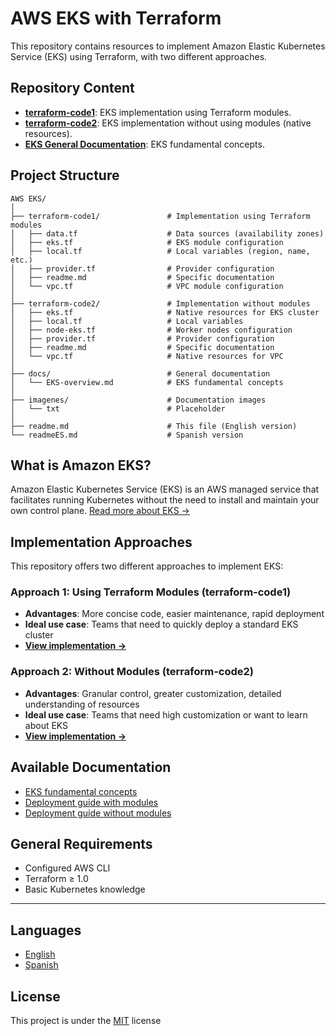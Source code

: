 # AWS EKS with Terraform

This repository contains resources to implement Amazon Elastic Kubernetes Service (EKS) using Terraform, with two different approaches.

## Repository Content

- **[terraform-code1](./terraform-code1)**: EKS implementation using Terraform modules.
- **[terraform-code2](./terraform-code2)**: EKS implementation without using modules (native resources).
- **[EKS General Documentation](./EKS-concepts.md)**: EKS fundamental concepts.

## Project Structure

```
AWS EKS/
│
├── terraform-code1/               # Implementation using Terraform modules
│   ├── data.tf                    # Data sources (availability zones)
│   ├── eks.tf                     # EKS module configuration
│   ├── local.tf                   # Local variables (region, name, etc.)
│   ├── provider.tf                # Provider configuration
│   ├── readme.md                  # Specific documentation
│   └── vpc.tf                     # VPC module configuration
│
├── terraform-code2/               # Implementation without modules
│   ├── eks.tf                     # Native resources for EKS cluster
│   ├── local.tf                   # Local variables
│   ├── node-eks.tf                # Worker nodes configuration
│   ├── provider.tf                # Provider configuration
│   ├── readme.md                  # Specific documentation
│   └── vpc.tf                     # Native resources for VPC
│
├── docs/                          # General documentation
│   └── EKS-overview.md            # EKS fundamental concepts
│
├── imagenes/                      # Documentation images
│   └── txt                        # Placeholder
│
├── readme.md                      # This file (English version)
└── readmeES.md                    # Spanish version
```

## What is Amazon EKS?

Amazon Elastic Kubernetes Service (EKS) is an AWS managed service that facilitates running Kubernetes without the need to install and maintain your own control plane. [Read more about EKS →](./EKS-concepts.md)

## Implementation Approaches

This repository offers two different approaches to implement EKS:

### Approach 1: Using Terraform Modules (terraform-code1)

- **Advantages**: More concise code, easier maintenance, rapid deployment
- **Ideal use case**: Teams that need to quickly deploy a standard EKS cluster
- **[View implementation →](./terraform-code1)**

### Approach 2: Without Modules (terraform-code2)

- **Advantages**: Granular control, greater customization, detailed understanding of resources
- **Ideal use case**: Teams that need high customization or want to learn about EKS
- **[View implementation →](./terraform-code2)**

## Available Documentation

- [EKS fundamental concepts](./docs/EKS-overview.md)
- [Deployment guide with modules](./terraform-code1/README.md)
- [Deployment guide without modules](./terraform-code2/README.md)

## General Requirements

- Configured AWS CLI
- Terraform ≥ 1.0
- Basic Kubernetes knowledge

---

## Languages

- [English](./README.md)
- [Spanish](./README.es.md)

## License

This project is under the [MIT](LICENSE) license

